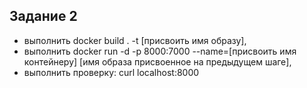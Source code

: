 ## Задание 2 
 - выполнить docker build . -t [присвоить имя образу],
 - выполнить docker run -d -p 8000:7000 --name=[присвоить имя контейнеру] [имя образа присвоенное на предыдущем шаге],
 - выполнить проверку: curl localhost:8000 
